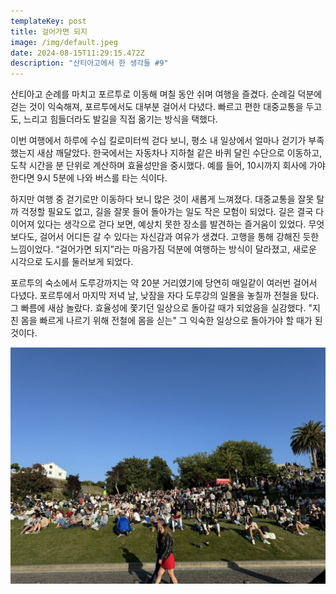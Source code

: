 ```yaml
---
templateKey: post
title: 걸어가면 되지
image: /img/default.jpeg
date: 2024-08-15T11:29:15.472Z
description: "산티아고에서 한 생각들 #9"
---
```

산티아고 순례를 마치고 포르투로 이동해 며칠 동안 쉬며 여행을 즐겼다. 순례길 덕분에 걷는 것이 익숙해져, 포르투에서도 대부분 걸어서 다녔다. 빠르고 편한 대중교통을 두고도, 느리고 힘들더라도 발길을 직접 옮기는 방식을 택했다.

이번 여행에서 하루에 수십 킬로미터씩 걷다 보니, 평소 내 일상에서 얼마나 걷기가 부족했는지 새삼 깨달았다. 한국에서는 자동차나 지하철 같은 바퀴 달린 수단으로 이동하고, 도착 시간을 분 단위로 계산하며 효율성만을 중시했다. 예를 들어, 10시까지 회사에 가야 한다면 9시 5분에 나와 버스를 타는 식이다.

하지만 여행 중 걷기로만 이동하다 보니 많은 것이 새롭게 느껴졌다. 대중교통을 잘못 탈까 걱정할 필요도 없고, 길을 잘못 들어 돌아가는 일도 작은 모험이 되었다. 길은 결국 다 이어져 있다는 생각으로 걷다 보면, 예상치 못한 장소를 발견하는 즐거움이 있었다. 무엇보다도, 걸어서 어디든 갈 수 있다는 자신감과 여유가 생겼다. 고행을 통해 강해진 듯한 느낌이었다. “걸어가면 되지”라는 마음가짐 덕분에 여행하는 방식이 달라졌고, 새로운 시각으로 도시를 둘러보게 되었다.

포르투의 숙소에서 도루강까지는 약 20분 거리였기에 당연히 매일같이 여러번 걸어서 다녔다. 포르투에서 마지막 저녁 날, 낮잠을 자다 도루강의 일몰을 놓칠까 전철을 탔다. 그 빠름에 새삼 놀랐다. 효율성에 쫓기던 일상으로 돌아갈 때가 되었음을 실감했다. "지친 몸을 빠르게 나르기 위해 전철에 몸을 싣는" 그 익숙한 일상으로 돌아가야 할 때가 된 것이다.



![](/img/077d7e64-beff-4252-9b52-a66facd2e2da_1_105_c.jpeg)